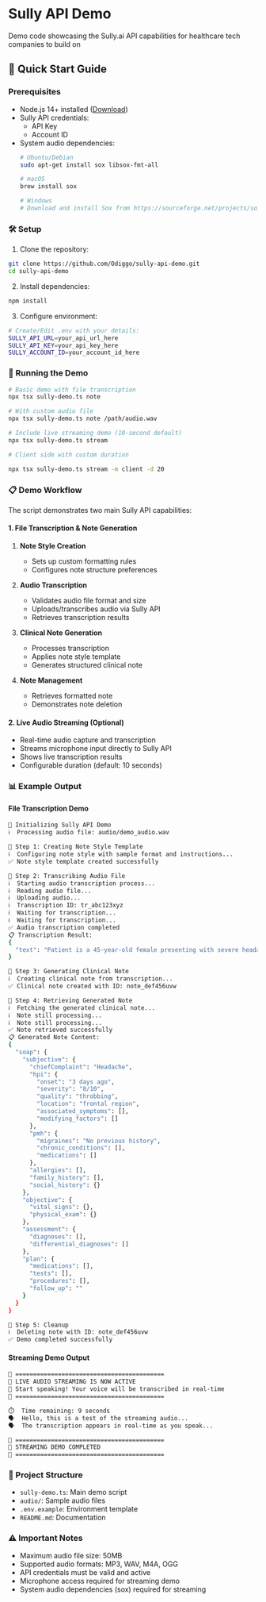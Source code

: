 # Sully API Demo
Demo code showcasing the Sully.ai API capabilities for healthcare tech companies to build on

## 🚀 Quick Start Guide

### Prerequisites
- Node.js 14+ installed ([Download](https://nodejs.org))
- Sully API credentials:
  - API Key
  - Account ID
- System audio dependencies:
  ```bash
  # Ubuntu/Debian
  sudo apt-get install sox libsox-fmt-all

  # macOS
  brew install sox

  # Windows
  # Download and install Sox from https://sourceforge.net/projects/sox/
  ```

### 🛠️ Setup
1. Clone the repository:
```bash
git clone https://github.com/Odiggo/sully-api-demo.git
cd sully-api-demo
```

2. Install dependencies:
```bash
npm install
```

3. Configure environment:
```bash
# Create/Edit .env with your details:
SULLY_API_URL=your_api_url_here
SULLY_API_KEY=your_api_key_here
SULLY_ACCOUNT_ID=your_account_id_here
```

### 🎯 Running the Demo
```bash
# Basic demo with file transcription
npx tsx sully-demo.ts note

# With custom audio file
npx tsx sully-demo.ts note /path/audio.wav

# Include live streaming demo (10-second default)
npx tsx sully-demo.ts stream

# Client side with custom duration

npx tsx sully-demo.ts stream -m client -d 20
```

### 📋 Demo Workflow
The script demonstrates two main Sully API capabilities:

#### 1. File Transcription & Note Generation
1. **Note Style Creation**
   - Sets up custom formatting rules
   - Configures note structure preferences

2. **Audio Transcription**
   - Validates audio file format and size
   - Uploads/transcribes audio via Sully API
   - Retrieves transcription results

3. **Clinical Note Generation**
   - Processes transcription
   - Applies note style template
   - Generates structured clinical note

4. **Note Management**
   - Retrieves formatted note
   - Demonstrates note deletion

#### 2. Live Audio Streaming (Optional)
- Real-time audio capture and transcription
- Streams microphone input directly to Sully API
- Shows live transcription results
- Configurable duration (default: 10 seconds)

### 📊 Example Output

#### File Transcription Demo
```bash
🚀 Initializing Sully API Demo
ℹ️  Processing audio file: audio/demo_audio.wav

🚀 Step 1: Creating Note Style Template
ℹ️  Configuring note style with sample format and instructions...
✅ Note style template created successfully

🚀 Step 2: Transcribing Audio File
ℹ️  Starting audio transcription process...
ℹ️  Reading audio file...
ℹ️  Uploading audio...
ℹ️  Transcription ID: tr_abc123xyz
ℹ️  Waiting for transcription...
ℹ️  Waiting for transcription...
✅ Audio transcription completed
📋 Transcription Result:
{
  "text": "Patient is a 45-year-old female presenting with severe headache for the past 3 days. Pain is described as throbbing and located in the frontal region. Patient rates pain as 8/10. No previous history of migraines..."
}

🚀 Step 3: Generating Clinical Note
ℹ️  Creating clinical note from transcription...
✅ Clinical note created with ID: note_def456uvw

🚀 Step 4: Retrieving Generated Note
ℹ️  Fetching the generated clinical note...
ℹ️  Note still processing...
ℹ️  Note still processing...
✅ Note retrieved successfully
📋 Generated Note Content:
{
  "soap": {
    "subjective": {
      "chiefComplaint": "Headache",
      "hpi": {
        "onset": "3 days ago",
        "severity": "8/10",
        "quality": "throbbing",
        "location": "frontal region",
        "associated_symptoms": [],
        "modifying_factors": []
      },
      "pmh": {
        "migraines": "No previous history",
        "chronic_conditions": [],
        "medications": []
      },
      "allergies": [],
      "family_history": [],
      "social_history": {}
    },
    "objective": {
      "vital_signs": {},
      "physical_exam": {}
    },
    "assessment": {
      "diagnoses": [],
      "differential_diagnoses": []
    },
    "plan": {
      "medications": [],
      "tests": [],
      "procedures": [],
      "follow_up": ""
    }
  }
}

🚀 Step 5: Cleanup
ℹ️  Deleting note with ID: note_def456uvw
✅ Demo completed successfully
```

#### Streaming Demo Output
```bash
🎤 ==========================================
🎤 LIVE AUDIO STREAMING IS NOW ACTIVE
🎤 Start speaking! Your voice will be transcribed in real-time
🎤 ==========================================

⏱️  Time remaining: 9 seconds
🗣️  Hello, this is a test of the streaming audio...
🗣️  The transcription appears in real-time as you speak...

🎤 ==========================================
🎤 STREAMING DEMO COMPLETED
🎤 ==========================================
```

### 📁 Project Structure
- `sully-demo.ts`: Main demo script
- `audio/`: Sample audio files
- `.env.example`: Environment template
- `README.md`: Documentation

### ⚠️ Important Notes
- Maximum audio file size: 50MB
- Supported audio formats: MP3, WAV, M4A, OGG
- API credentials must be valid and active
- Microphone access required for streaming demo
- System audio dependencies (sox) required for streaming